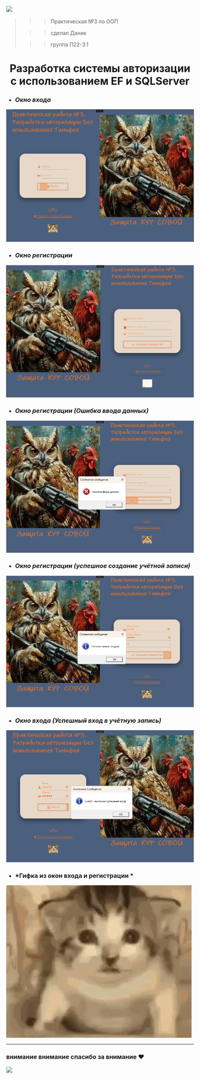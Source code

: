 ![](https://i.pinimg.com/originals/66/dc/5e/66dc5e80ba5890783167359c7d9136f7.gif)

>>> Практическая №3 по ООП 
> 
> >>сделал Даник
> 
> >>группа П22-3.1

# <center> Разработка системы авторизации с использованием EF и SQLServer</center>




+ ### *Окно входа*

![](https://github.com/reretel/Proect_2_gif/blob/master/scr/1.png)


+ ### *Окно регистрации*

![](https://github.com/reretel/Proect_2_gif/blob/master/scr/2.png)


+ ### *Окно регистрации (Ошибка ввода данных)*

![](https://github.com/reretel/Proect_2_gif/blob/master/scr/3.png)


+ ### *Окно регистрации (успешное создание учётной записи)*

![](https://github.com/reretel/Proect_2_gif/blob/master/scr/4.png)


+ ### *Окно входа (Успешный вход в учётную запись)*

![](https://github.com/reretel/Proect_2_gif/blob/master/scr/5.png)


+ ### *Гифка из окон входа и регистрации *

![](https://github.com/reretel/Proect_2_gif/blob/master/scr/Main_cat.gif)

------------------------------------------------------------------------------

### внимание внимание спасибо за внимание ❤️

![](https://i.pinimg.com/originals/ca/27/92/ca2792dbfb93b4c04c503faeee8d966e.gif)



















